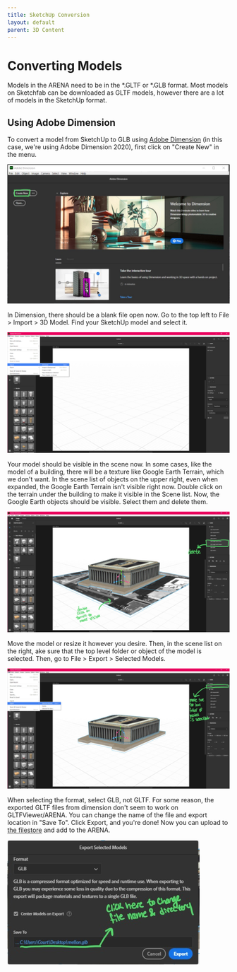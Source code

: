 ```yaml
---
title: SketchUp Conversion
layout: default
parent: 3D Content
---
```



# Converting Models

Models in the ARENA need to be in the *.GLTF or *.GLB format. Most models on Sketchfab can be downloaded as GLTF models, however there are a lot of models in the SketchUp format.

## Using Adobe Dimension

To convert a model from SketchUp to GLB using [Adobe Dimension](https://www.adobe.com/products/dimension.html) (in this case, we're using Adobe Dimension 2020), first click on "Create New" in the menu.

![](/assets/img/dimension/d1.jpg)

In Dimension, there should be a blank file open now. Go to the top left to File > Import > 3D Model. Find your SketchUp model and select it.

![](/assets/img/dimension/d2.jpg)

Your model should be visible in the scene now. In some cases, like the model of a building, there will be a texture like Google Earth Terrain, which we don't want. In the scene list of objects on the upper right, even when expanded, the Google Earth Terrain isn't visible right now. Double click on the terrain under the building to make it visible in the Scene list. Now, the Google Earth objects should be visible. Select them and delete them.

![](/assets/img/dimension/d3.jpg)

Move the model or resize it however you desire. Then, in the scene list on the right, ake sure that the top level folder or object of the model is selected. Then, go to File > Export > Selected Models.

![](/assets/img/dimension/d4.jpg)

When selecting the format, select GLB, not GLTF. For some reason, the exported GLTF files from dimension don't seem to work on GLTFViewer/ARENA. You can change the name of the file and export location in "Save To". Click Export, and you're done! Now you can upload to [the filestore](https://arenaxr.org/files/) and add to the ARENA.

![](/assets/img/dimension/d5.jpg)
